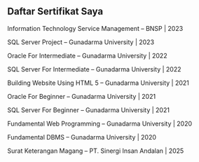 ## Daftar Sertifikat Saya

Information Technology Service Management – BNSP | 2023

SQL Server Project – Gunadarma University | 2023

Oracle For Intermediate – Gunadarma University | 2022

SQL Server For Intermediate – Gunadarma University | 2022

Building Website Using HTML 5 – Gunadarma University | 2021

Oracle For Beginner – Gunadarma University | 2021

SQL Server For Beginner – Gunadarma University | 2021

Fundamental Web Programming – Gunadarma University | 2020

Fundamental DBMS – Gunadarma University | 2020

Surat Keterangan Magang – PT. Sinergi Insan Andalan | 2025
